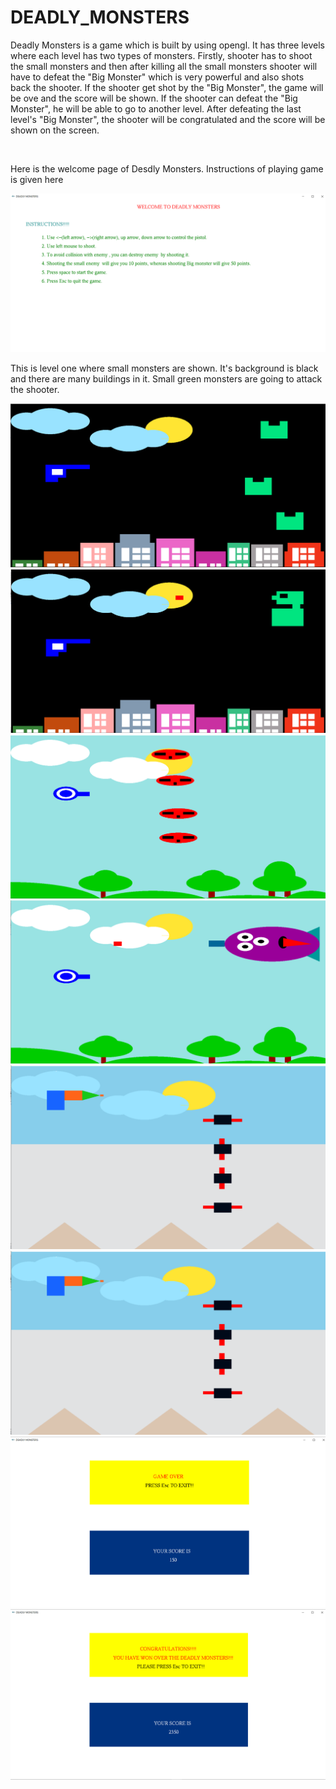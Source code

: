 # DEADLY_MONSTERS
<p>Deadly Monsters is a game which is built by using opengl. It has three levels where each level has two types of monsters. 
Firstly, shooter has to shoot the small monsters and then after killing all the small monsters shooter will have to defeat the "Big Monster" which is very powerful and also shots back the shooter. If the shooter get shot by the "Big Monster", the game will be ove and the score will be shown. If the shooter can defeat the "Big Monster", he will be able to go to another level. After defeating the last level's "Big Monster", the shooter will be congratulated and the score will be shown on the screen.</p><br>
<p>Here is the welcome page of Desdly Monsters. Instructions of playing game is given here</p>
<img src="Images/welcome.PNG">
<p>This is level one where small monsters are shown. It's background is black and there are many buildings in it. Small green monsters are going to attack the shooter.</p>
<img src="Images/1st_part1.PNG">
<img src="Images/1st_part2.PNG">
<img src="Images/2nd_part1.PNG">
<img src="Images/2nd_part2.PNG">
<img src="Images/3rd_part1.PNG">
<img src="Images/3rd_part1.PNG">
<img src="Images/Game_over.PNG">
<img src="Images/Congratulation.PNG">
